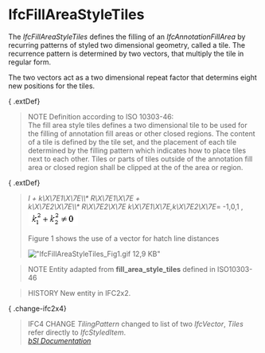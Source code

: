IfcFillAreaStyleTiles
=====================
The _IfcFillAreaStyleTiles_ defines the filling of an _IfcAnnotationFillArea_
by recurring patterns of styled two dimensional geometry, called a tile. The
recurrence pattern is determined by two vectors, that multiply the tile in
regular form.  
  
The two vectors act as a two dimensional repeat factor that determins eight
new positions for the tiles.  
  
{ .extDef}  
> NOTE  Definition according to ISO 10303-46:  
> The fill area style tiles defines a two dimensional tile to be used for the
> filling of annotation fill areas or other closed regions. The content of a
> tile is defined by the tile set, and the placement of each tile determined
> by the filling pattern which indicates how to place tiles next to each
> other. Tiles or parts of tiles outside of the annotation fill area or closed
> region shall be clipped at the of the area or region.  
  
{ .extDef}  
> _I + k\X\7E1\X\7E\\\\* R\X\7E1\X\7E +  
k\X\7E2\X\7E\\\\* R\X\7E2\X\7E_      _k\X\7E1\X\7E,k\X\7E2\X\7E_= -1,0,1 ,
![formula](../figures/ifcfillareastyletilesymbolwithstyle_fig1.gif)  
>  
> Figure 1 shows the use of a vector for hatch line distances  
>  
> !["IfcFillAreaStyleTiles_Fig1.gif 12,9
> KB"](../figures/ifcfillareastyletiles_fig1.gif "Figure 1 -- two vectors as
> two direction repeat factor")  
  
> NOTE  Entity adapted from **fill_area_style_tiles** defined in ISO10303-46  
  
> HISTORY  New entity in IFC2x2.  
  
{ .change-ifc2x4}  
> IFC4 CHANGE  _TilingPattern_ changed to list of two _IfcVector_, _Tiles_
> refer directly to _IfcStyledItem_.  
[ _bSI
Documentation_](https://standards.buildingsmart.org/IFC/DEV/IFC4_2/FINAL/HTML/schema/ifcpresentationappearanceresource/lexical/ifcfillareastyletiles.htm)


